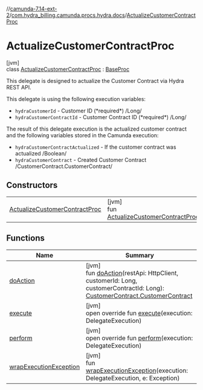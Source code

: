 //[camunda-7.14-ext-2](../../../index.md)/[com.hydra_billing.camunda.procs.hydra.docs](../index.md)/[ActualizeCustomerContractProc](index.md)

# ActualizeCustomerContractProc

[jvm]\
class [ActualizeCustomerContractProc](index.md) : [BaseProc](../../com.hydra_billing.camunda.procs/-base-proc/index.md)

This delegate is designed to actualize the Customer Contract via Hydra REST API.

This delegate is using the following execution variables:

<ul><li><code>hydraCustomerId</code> - Customer ID (*required*) /Long/</li><li><code>hydraCustomerContractId</code> - Customer Contract ID (*required*) /Long/</li></ul>

The result of this delegate execution is the actualized customer contract and the following variables stored in the Camunda execution:

<ul><li><code>hydraCustomerContractActualized</code> - If the customer contract was actualized /Boolean/</li><li><code>hydraCustomerContract</code> - Created Customer Contract /CustomerContract.CustomerContract/</li></ul>

## Constructors

| | |
|---|---|
| [ActualizeCustomerContractProc](-actualize-customer-contract-proc.md) | [jvm]<br>fun [ActualizeCustomerContractProc](-actualize-customer-contract-proc.md)() |

## Functions

| Name | Summary |
|---|---|
| [doAction](do-action.md) | [jvm]<br>fun [doAction](do-action.md)(restApi: HttpClient, customerId: Long, customerContractId: Long): [CustomerContract.CustomerContract](../../com.hydra_billing.camunda.api.hydra.rest.v2.subjects.customers/-customer-contract/-customer-contract/index.md) |
| [execute](../../com.hydra_billing.camunda.procs/-base-proc/execute.md) | [jvm]<br>open override fun [execute](../../com.hydra_billing.camunda.procs/-base-proc/execute.md)(execution: DelegateExecution) |
| [perform](perform.md) | [jvm]<br>open override fun [perform](perform.md)(execution: DelegateExecution) |
| [wrapExecutionException](../../com.hydra_billing.camunda.procs/-base-proc/wrap-execution-exception.md) | [jvm]<br>fun [wrapExecutionException](../../com.hydra_billing.camunda.procs/-base-proc/wrap-execution-exception.md)(execution: DelegateExecution, e: Exception) |
